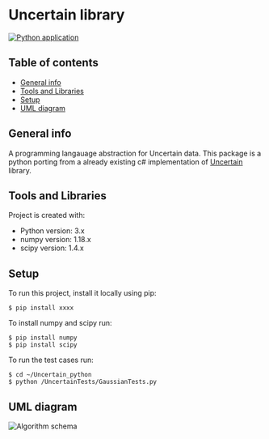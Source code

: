 # Uncertain<T> library
	
[![Python application](https://github.com/dadi-vardhan/SDP/actions/workflows/python-app.yml/badge.svg)](https://github.com/dadi-vardhan/SDP/actions/workflows/python-app.yml)

## Table of contents
* [General info](#general-info)
* [Tools and Libraries](#technologies)
* [Setup](#setup)
* [UML diagram](#UML-digram)

## General info
A programming langauage abstraction for Uncertain data. This package is a python porting from a already existing c# implementation of [Uncertain<T>](https://github.com/klipto/Uncertainty) library.
  
	
## Tools and Libraries
Project is created with:
* Python version: 3.x
* numpy version: 1.18.x
* scipy version: 1.4.x
	
## Setup
To run this project, install it locally using pip:

```
$ pip install xxxx
```
To install numpy and scipy run:

```
$ pip install numpy
$ pip install scipy
```
To run the test cases run:
```
$ cd ~/Uncertain_python
$ python /UncertainTests/GaussianTests.py
```
## UML diagram 

![Algorithm schema](UML_diagram.png)
